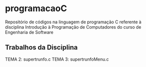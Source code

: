 # programacaoC
Repositório de códigos na linguagem de programação C referente à disciplina Introdução à Programação de Computadores do curso de Engenharia de Software

## Trabalhos da Disciplina ##

TEMA 2: supertrunfo.c
TEMA 3: supertrunfoMenu.c
